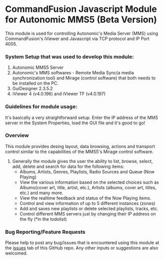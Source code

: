 # CommandFusion Javascript Module for Autonomic MMS5 (Beta Version) 

This module is used for controlling Autonomic's Media Server (MMS) using CommandFusion's iViewer and Javascript via TCP protocol and IP Port 4005.

### System Setup that was used to develop this module:
1. Autonomic MMS5 Server
1. Autonomic's MMS softwares - Remote Media Sync(a media synchronization tool) and Mirage (control software) that both needs to be installed on the PC.  
1. GuiDesigner 2.3.5.2
1. iViewer 4 (v4.0.196) and iViewer TF (v4.0.197)

### Guidelines for module usage:
It's basically a very straightforward setup. Enter the IP address of the MMS server in the System Properties, load the GUI file and it's good to go!

### Overview
This module provides desing layout, data browsing, actions and transport control similar to the capabilities of the MMS5's Mirage control software. 
1. Generally the module gives the user the ability to list, browse, select, add, delete and search for data for the following items:
   * Albums, Artists, Genres, Playlists, Radio Sources and Queue (Now Playing)
   * View the various information based on the selected choices such as Albums(cover art, title, artist, etc.), Artists (albums, cover art, titles, etc.) and many more.
   * View the realtime feedback and status of the Now Playing items.
   * Control and view information of up to 5 different instances (zones)
   * Add and saves new playlists or delete selected playlists, tracks, etc.
   * Control different MMS servers just by changing their IP address on the fly (*in the todolist)

### Bug Reporting/Feature Requests
Please help to post any bug/issues that is encountered using this module at the [issues](https://github.com/CommandFusion/Autonomic-MMS/issues) tab of this GitHub repo. 
Any other inputs or suggestions are also welcomed.